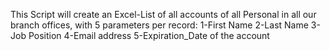 This Script will create an Excel-List of all accounts of all Personal in all our branch offices,
with 5 parameters per record:
1-First Name
2-Last Name
3-Job Position
4-Email address
5-Expiration_Date of the account

